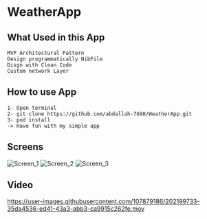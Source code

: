 # WeatherApp

## What Used in this App
    MVP Architectural Pattern
    Design programmatically NibFile 
    Disgn with Clean Code
    Custom network Layer
    
## How to use App 
    1- Open terminal 
    2- git clone https://github.com/abdallah-7698/WeatherApp.git
    3- pod install
    -> Have fun with my simple app
    

## Screens 
![Screen_1](https://user-images.githubusercontent.com/107879186/202199769-cc291095-aacb-40fa-aaa2-50c1efd597f6.png) ![Screen_2](https://user-images.githubusercontent.com/107879186/202199768-f3f5aaf5-d257-4263-8b86-5067a2aa1321.png)  ![Screen_3](https://user-images.githubusercontent.com/107879186/202199760-08f0e8c6-1220-4da1-9b0d-64dea6cc700d.png)


## Video
https://user-images.githubusercontent.com/107879186/202199733-35da4536-ed41-43a3-abb3-ca9915c262fe.mov

